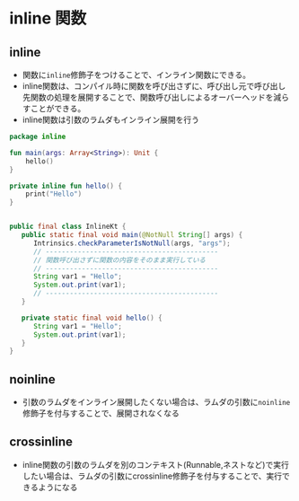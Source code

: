 # inline 関数
## inline 
- 関数に`inline`修飾子をつけることで、インライン関数にできる。
- inline関数は、コンパイル時に関数を呼び出さずに、呼び出し元で呼び出し先関数の処理を展開することで、関数呼び出しによるオーバーヘッドを減らすことができる。
- inline関数は引数のラムダもインライン展開を行う


```Kotlin
package inline

fun main(args: Array<String>): Unit {
    hello()
}

private inline fun hello() {
    print("Hello")
}

```

```Java

public final class InlineKt {
   public static final void main(@NotNull String[] args) {
      Intrinsics.checkParameterIsNotNull(args, "args");
      // -------------------------------------------
      // 関数呼び出さずに関数の内容をそのまま実行している
      // -------------------------------------------
      String var1 = "Hello";
      System.out.print(var1);
      // -------------------------------------------
   }

   private static final void hello() {
      String var1 = "Hello";
      System.out.print(var1);
   }
}
```


## noinline
- 引数のラムダをインライン展開したくない場合は、ラムダの引数に`noinline`修飾子を付与することで、展開されなくなる

## crossinline
- inline関数の引数のラムダを別のコンテキスト(Runnable,ネストなど)で実行したい場合は、ラムダの引数にcrossinline修飾子を付与することで、実行できるようになる
